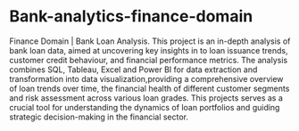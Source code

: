 # Bank-analytics-finance-domain
Finance Domain | Bank Loan Analysis.
This project is an in-depth analysis of bank loan data, aimed at uncovering key insights in to loan issuance trends, customer credit behaviour, and financial performance metrics. The analysis combines SQL, Tableau, Excel and Power BI for data extraction and transformation into data visualization,providing a comprehensive overview of loan trends over time, the financial health of different customer segments and risk assessment across various loan grades. This projects serves as a crucial tool for understanding the dynamics of loan portfolios and guiding strategic decision-making in the financial sector.
